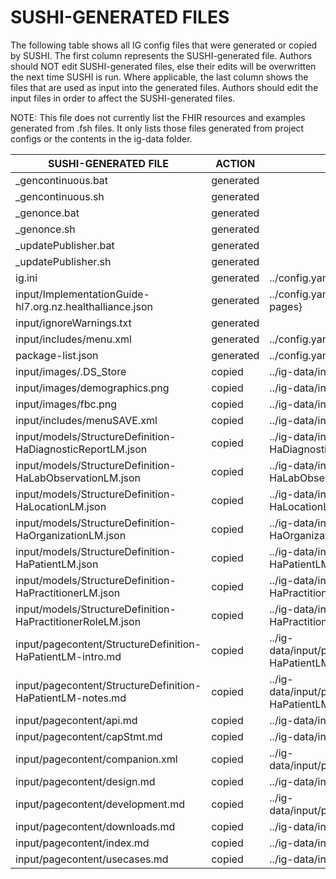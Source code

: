 # SUSHI-GENERATED FILES #

The following table shows all IG config files that were generated or copied by SUSHI.  The first column
represents the SUSHI-generated file. Authors should NOT edit SUSHI-generated files, else their edits will
be overwritten the next time SUSHI is run. Where applicable, the last column shows the files that are used
as input into the generated files. Authors should edit the input files in order to affect the SUSHI-generated
files.

NOTE: This file does not currently list the FHIR resources and examples generated from .fsh files. It only
lists those files generated from project configs or the contents in the ig-data folder.

| SUSHI-GENERATED FILE                                       | ACTION    | INPUT FILE(S)                                                         |
| ---------------------------------------------------------- | --------- | --------------------------------------------------------------------- |
| _gencontinuous.bat                                         | generated |                                                                       |
| _gencontinuous.sh                                          | generated |                                                                       |
| _genonce.bat                                               | generated |                                                                       |
| _genonce.sh                                                | generated |                                                                       |
| _updatePublisher.bat                                       | generated |                                                                       |
| _updatePublisher.sh                                        | generated |                                                                       |
| ig.ini                                                     | generated | ../config.yaml                                                        |
| input/ImplementationGuide-hl7.org.nz.healthalliance.json   | generated | ../config.yaml, {all input resources and pages}                       |
| input/ignoreWarnings.txt                                   | generated |                                                                       |
| input/includes/menu.xml                                    | generated | ../config.yaml                                                        |
| package-list.json                                          | generated | ../config.yaml                                                        |
| input/images/.DS_Store                                     | copied    | ../ig-data/input/images/.DS_Store                                     |
| input/images/demographics.png                              | copied    | ../ig-data/input/images/demographics.png                              |
| input/images/fbc.png                                       | copied    | ../ig-data/input/images/fbc.png                                       |
| input/includes/menuSAVE.xml                                | copied    | ../ig-data/input/includes/menuSAVE.xml                                |
| input/models/StructureDefinition-HaDiagnosticReportLM.json | copied    | ../ig-data/input/models/StructureDefinition-HaDiagnosticReportLM.json |
| input/models/StructureDefinition-HaLabObservationLM.json   | copied    | ../ig-data/input/models/StructureDefinition-HaLabObservationLM.json   |
| input/models/StructureDefinition-HaLocationLM.json         | copied    | ../ig-data/input/models/StructureDefinition-HaLocationLM.json         |
| input/models/StructureDefinition-HaOrganizationLM.json     | copied    | ../ig-data/input/models/StructureDefinition-HaOrganizationLM.json     |
| input/models/StructureDefinition-HaPatientLM.json          | copied    | ../ig-data/input/models/StructureDefinition-HaPatientLM.json          |
| input/models/StructureDefinition-HaPractitionerLM.json     | copied    | ../ig-data/input/models/StructureDefinition-HaPractitionerLM.json     |
| input/models/StructureDefinition-HaPractitionerRoleLM.json | copied    | ../ig-data/input/models/StructureDefinition-HaPractitionerRoleLM.json |
| input/pagecontent/StructureDefinition-HaPatientLM-intro.md | copied    | ../ig-data/input/pagecontent/StructureDefinition-HaPatientLM-intro.md |
| input/pagecontent/StructureDefinition-HaPatientLM-notes.md | copied    | ../ig-data/input/pagecontent/StructureDefinition-HaPatientLM-notes.md |
| input/pagecontent/api.md                                   | copied    | ../ig-data/input/pagecontent/api.md                                   |
| input/pagecontent/capStmt.md                               | copied    | ../ig-data/input/pagecontent/capStmt.md                               |
| input/pagecontent/companion.xml                            | copied    | ../ig-data/input/pagecontent/companion.xml                            |
| input/pagecontent/design.md                                | copied    | ../ig-data/input/pagecontent/design.md                                |
| input/pagecontent/development.md                           | copied    | ../ig-data/input/pagecontent/development.md                           |
| input/pagecontent/downloads.md                             | copied    | ../ig-data/input/pagecontent/downloads.md                             |
| input/pagecontent/index.md                                 | copied    | ../ig-data/input/pagecontent/index.md                                 |
| input/pagecontent/usecases.md                              | copied    | ../ig-data/input/pagecontent/usecases.md                              |